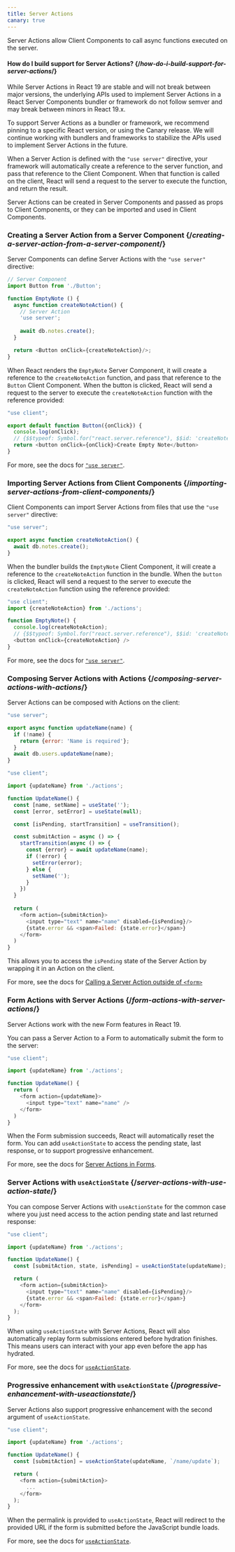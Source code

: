 ```yaml
---
title: Server Actions
canary: true
---
```


<Intro>

Server Actions allow Client Components to call async functions executed on the server.

</Intro>

<InlineToc />

<Note>

#### How do I build support for Server Actions? {/*how-do-i-build-support-for-server-actions*/}

While Server Actions in React 19 are stable and will not break between major versions, the underlying APIs used to implement Server Actions in a React Server Components bundler or framework do not follow semver and may break between minors in React 19.x. 

To support Server Actions as a bundler or framework, we recommend pinning to a specific React version, or using the Canary release. We will continue working with bundlers and frameworks to stabilize the APIs used to implement Server Actions in the future.

</Note>

When a Server Action is defined with the `"use server"` directive, your framework will automatically create a reference to the server function, and pass that reference to the Client Component. When that function is called on the client, React will send a request to the server to execute the function, and return the result.

Server Actions can be created in Server Components and passed as props to Client Components, or they can be imported and used in Client Components.

### Creating a Server Action from a Server Component {/*creating-a-server-action-from-a-server-component*/}

Server Components can define Server Actions with the `"use server"` directive:

```js [[2, 7, "'use server'"], [1, 5, "createNoteAction"], [1, 12, "createNoteAction"]]
// Server Component
import Button from './Button';

function EmptyNote () {
  async function createNoteAction() {
    // Server Action
    'use server';
    
    await db.notes.create();
  }

  return <Button onClick={createNoteAction}/>;
}
```

When React renders the `EmptyNote` Server Component, it will create a reference to the `createNoteAction` function, and pass that reference to the `Button` Client Component. When the button is clicked, React will send a request to the server to execute the `createNoteAction` function with the reference provided:

```js {5}
"use client";

export default function Button({onClick}) { 
  console.log(onClick); 
  // {$$typeof: Symbol.for("react.server.reference"), $$id: 'createNoteAction'}
  return <button onClick={onClick}>Create Empty Note</button>
}
```

For more, see the docs for [`"use server"`](/reference/rsc/use-server).


### Importing Server Actions from Client Components {/*importing-server-actions-from-client-components*/}

Client Components can import Server Actions from files that use the `"use server"` directive:

```js [[1, 3, "createNoteAction"]]
"use server";

export async function createNoteAction() {
  await db.notes.create();
}

```

When the bundler builds the `EmptyNote` Client Component, it will create a reference to the `createNoteAction` function in the bundle. When the `button` is clicked, React will send a request to the server to execute the `createNoteAction` function using the reference provided:

```js [[1, 2, "createNoteAction"], [1, 5, "createNoteAction"], [1, 7, "createNoteAction"]]
"use client";
import {createNoteAction} from './actions';

function EmptyNote() {
  console.log(createNoteAction);
  // {$$typeof: Symbol.for("react.server.reference"), $$id: 'createNoteAction'}
  <button onClick={createNoteAction} />
}
```

For more, see the docs for [`"use server"`](/reference/rsc/use-server).

### Composing Server Actions with Actions {/*composing-server-actions-with-actions*/}

Server Actions can be composed with Actions on the client:

```js [[1, 3, "updateName"]]
"use server";

export async function updateName(name) {
  if (!name) {
    return {error: 'Name is required'};
  }
  await db.users.updateName(name);
}
```

```js [[1, 3, "updateName"], [1, 13, "updateName"], [2, 11, "submitAction"],  [2, 23, "submitAction"]]
"use client";

import {updateName} from './actions';

function UpdateName() {
  const [name, setName] = useState('');
  const [error, setError] = useState(null);

  const [isPending, startTransition] = useTransition();

  const submitAction = async () => {
    startTransition(async () => {
      const {error} = await updateName(name);
      if (!error) {
        setError(error);
      } else {
        setName('');
      }
    })
  }
  
  return (
    <form action={submitAction}>
      <input type="text" name="name" disabled={isPending}/>
      {state.error && <span>Failed: {state.error}</span>}
    </form>
  )
}
```

This allows you to access the `isPending` state of the Server Action by wrapping it in an Action on the client.

For more, see the docs for [Calling a Server Action outside of `<form>`](/reference/rsc/use-server#calling-a-server-action-outside-of-form)

### Form Actions with Server Actions {/*form-actions-with-server-actions*/}

Server Actions work with the new Form features in React 19.

You can pass a Server Action to a Form to automatically submit the form to the server:


```js [[1, 3, "updateName"], [1, 7, "updateName"]]
"use client";

import {updateName} from './actions';

function UpdateName() {
  return (
    <form action={updateName}>
      <input type="text" name="name" />
    </form>
  )
}
```

When the Form submission succeeds, React will automatically reset the form. You can add `useActionState` to access the pending state, last response, or to support progressive enhancement.

For more, see the docs for [Server Actions in Forms](/reference/rsc/use-server#server-actions-in-forms).

### Server Actions with `useActionState` {/*server-actions-with-use-action-state*/}

You can compose Server Actions with `useActionState` for the common case where you just need access to the action pending state and last returned response:

```js [[1, 3, "updateName"], [1, 6, "updateName"], [2, 6, "submitAction"], [2, 9, "submitAction"]]
"use client";

import {updateName} from './actions';

function UpdateName() {
  const [submitAction, state, isPending] = useActionState(updateName);

  return (
    <form action={submitAction}>
      <input type="text" name="name" disabled={isPending}/>
      {state.error && <span>Failed: {state.error}</span>}
    </form>
  );
}
```

When using `useActionState` with Server Actions, React will also automatically replay form submissions entered before hydration finishes. This means users can interact with your app even before the app has hydrated.

For more, see the docs for [`useActionState`](/reference/react-dom/hooks/useFormState).

### Progressive enhancement with `useActionState` {/*progressive-enhancement-with-useactionstate*/}

Server Actions also support progressive enhancement with the second argument of `useActionState`.

```js [[1, 3, "updateName"], [1, 6, "updateName"], [2, 6, "/name/update"], [3, 6, "submitAction"], [3, 9, "submitAction"]]
"use client";

import {updateName} from './actions';

function UpdateName() {
  const [submitAction] = useActionState(updateName, `/name/update`);

  return (
    <form action={submitAction}>
      ...
    </form>
  );
}
```

When the <CodeStep step={2}>permalink</CodeStep> is provided to `useActionState`, React will redirect to the provided URL if the form is submitted before the JavaScript bundle loads.

For more, see the docs for [`useActionState`](/reference/react-dom/hooks/useFormState).
